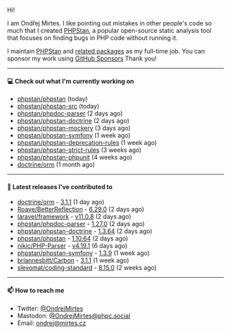 Hi!

I am Ondřej Mirtes. I like pointing out mistakes in other people's code so much that I created [PHPStan](https://phpstan.org/), a popular open-source static analysis tool that focuses on finding bugs in PHP code without running it.

I maintain [PHPStan](https://github.com/phpstan/phpstan) and [related packages](https://github.com/phpstan/) as my full-time job. You can sponsor my work using [GitHub Sponsors](https://github.com/sponsors/ondrejmirtes) Thank you!

---

#### 💻 Check out what I'm currently working on

- [phpstan/phpstan](https://github.com/phpstan/phpstan) (today)
- [phpstan/phpstan-src](https://github.com/phpstan/phpstan-src) (today)
- [phpstan/phpdoc-parser](https://github.com/phpstan/phpdoc-parser) (2 days ago)
- [phpstan/phpstan-doctrine](https://github.com/phpstan/phpstan-doctrine) (2 days ago)
- [phpstan/phpstan-mockery](https://github.com/phpstan/phpstan-mockery) (3 days ago)
- [phpstan/phpstan-symfony](https://github.com/phpstan/phpstan-symfony) (1 week ago)
- [phpstan/phpstan-deprecation-rules](https://github.com/phpstan/phpstan-deprecation-rules) (1 week ago)
- [phpstan/phpstan-strict-rules](https://github.com/phpstan/phpstan-strict-rules) (3 weeks ago)
- [phpstan/phpstan-phpunit](https://github.com/phpstan/phpstan-phpunit) (4 weeks ago)
- [doctrine/orm](https://github.com/doctrine/orm) (1 month ago)

---

#### 🔭 Latest releases I've contributed to

- [doctrine/orm](https://github.com/doctrine/orm) - [3.1.1](https://github.com/doctrine/orm/releases/tag/3.1.1) (1 day ago)
- [Roave/BetterReflection](https://github.com/Roave/BetterReflection) - [6.29.0](https://github.com/Roave/BetterReflection/releases/tag/6.29.0) (2 days ago)
- [laravel/framework](https://github.com/laravel/framework) - [v11.0.8](https://github.com/laravel/framework/releases/tag/v11.0.8) (2 days ago)
- [phpstan/phpdoc-parser](https://github.com/phpstan/phpdoc-parser) - [1.27.0](https://github.com/phpstan/phpdoc-parser/releases/tag/1.27.0) (2 days ago)
- [phpstan/phpstan-doctrine](https://github.com/phpstan/phpstan-doctrine) - [1.3.64](https://github.com/phpstan/phpstan-doctrine/releases/tag/1.3.64) (2 days ago)
- [phpstan/phpstan](https://github.com/phpstan/phpstan) - [1.10.64](https://github.com/phpstan/phpstan/releases/tag/1.10.64) (2 days ago)
- [nikic/PHP-Parser](https://github.com/nikic/PHP-Parser) - [v4.19.1](https://github.com/nikic/PHP-Parser/releases/tag/v4.19.1) (6 days ago)
- [phpstan/phpstan-symfony](https://github.com/phpstan/phpstan-symfony) - [1.3.9](https://github.com/phpstan/phpstan-symfony/releases/tag/1.3.9) (1 week ago)
- [briannesbitt/Carbon](https://github.com/briannesbitt/Carbon) - [3.1.1](https://github.com/briannesbitt/Carbon/releases/tag/3.1.1) (1 week ago)
- [slevomat/coding-standard](https://github.com/slevomat/coding-standard) - [8.15.0](https://github.com/slevomat/coding-standard/releases/tag/8.15.0) (2 weeks ago)

---

#### 📫 How to reach me

- Twitter: [@OndrejMirtes](https://twitter.com/ondrejmirtes)
- Mastodon: [@OndrejMirtes@phpc.social](https://phpc.social/@OndrejMirtes)
- Email: [ondrej@mirtes.cz](mailto:ondrej@mirtes.cz)
